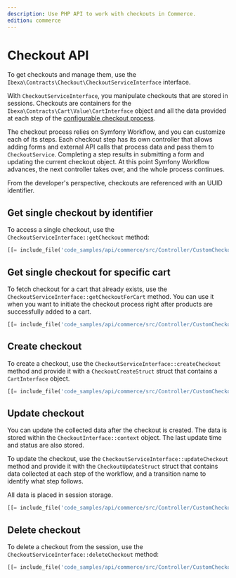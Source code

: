 ```yaml
---
description: Use PHP API to work with checkouts in Commerce.
edition: commerce
---
```


# Checkout API

To get checkouts and manage them, use the `Ibexa\Contracts\Checkout\CheckoutServiceInterface` interface.

With `CheckoutServiceInterface`, you manipulate checkouts that are stored in sessions. 
Checkouts are containers for the `Ibexa\Contracts\Cart\Value\CartInterface` object and all the data provided at each step of the [configurable checkout process](configure_checkout.md). 

The checkout process relies on Symfony Workflow, and you can customize each of its steps. 
Each checkout step has its own controller that allows adding forms and external API calls that process data and pass them to `CheckoutService`. 
Completing a step results in submitting a form and updating the current checkout object. 
At this point Symfony Workflow advances, the next controller takes over, and the whole process continues.

From the developer's perspective, checkouts are referenced with an UUID identifier. 

## Get single checkout by identifier

To access a single checkout, use the `CheckoutServiceInterface::getCheckout` method:

``` php
[[= include_file('code_samples/api/commerce/src/Controller/CustomCheckoutController.php', 32, 33) =]]
```

## Get single checkout for specific cart

To fetch checkout for a cart that already exists, use the `CheckoutServiceInterface::getCheckoutForCart` method. 
You can use it when you want to initiate the checkout process right after products are successfully added to a cart.

``` php
[[= include_file('code_samples/api/commerce/src/Controller/CustomCheckoutController.php', 26, 30) =]]
```

## Create checkout

To create a checkout, use the `CheckoutServiceInterface::createCheckout` method and provide it with a `CheckoutCreateStruct` struct that contains a `CartInterface` object.

``` php
[[= include_file('code_samples/api/commerce/src/Controller/CustomCheckoutController.php', 35, 41) =]]
```

## Update checkout

You can update the collected data after the checkout is created.
The data is stored within the `CheckoutInterface::context` object.
The last update time and status are also stored.

To update the checkout, use the `CheckoutServiceInterface::updateCheckout` method and provide it with the `CheckoutUpdateStruct` struct that contains data collected at each step of the workflow, and a transition name to identify what step follows.

All data is placed in session storage.

``` php
[[= include_file('code_samples/api/commerce/src/Controller/CustomCheckoutController.php', 43, 45) =]]
```

## Delete checkout

To delete a checkout from the session, use the `CheckoutServiceInterface::deleteCheckout` method:

``` php
[[= include_file('code_samples/api/commerce/src/Controller/CustomCheckoutController.php', 47, 48) =]]
```
